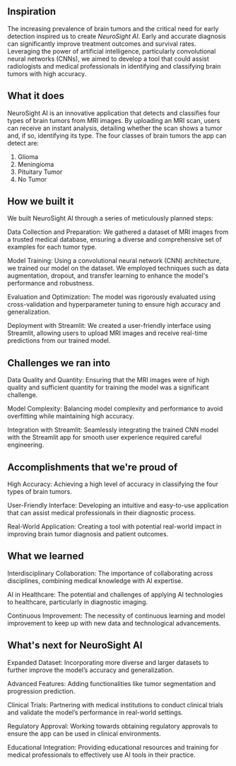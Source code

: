 ## Inspiration

The increasing prevalence of brain tumors and the critical need for early detection inspired us to create _NeuroSight AI_. Early and accurate diagnosis can significantly improve treatment outcomes and survival rates. Leveraging the power of artificial intelligence, particularly convolutional neural networks (CNNs), we aimed to develop a tool that could assist radiologists and medical professionals in identifying and classifying brain tumors with high accuracy.

## What it does

NeuroSight AI is an innovative application that detects and classifies four types of brain tumors from MRI images. By uploading an MRI scan, users can receive an instant analysis, detailing whether the scan shows a tumor and, if so, identifying its type. The four classes of brain tumors the app can detect are:

1. Glioma
2. Meningioma
3. Pituitary Tumor
4. No Tumor

## How we built it

We built NeuroSight AI through a series of meticulously planned steps:

Data Collection and Preparation: We gathered a dataset of MRI images from a trusted medical database, ensuring a diverse and comprehensive set of examples for each tumor type.

Model Training: Using a convolutional neural network (CNN) architecture, we trained our model on the dataset. We employed techniques such as data augmentation, dropout, and transfer learning to enhance the model's performance and robustness.

Evaluation and Optimization: The model was rigorously evaluated using cross-validation and hyperparameter tuning to ensure high accuracy and generalization.

Deployment with Streamlit: We created a user-friendly interface using Streamlit, allowing users to upload MRI images and receive real-time predictions from our trained model.

## Challenges we ran into

Data Quality and Quantity: Ensuring that the MRI images were of high quality and sufficient quantity for training the model was a significant challenge.

Model Complexity: Balancing model complexity and performance to avoid overfitting while maintaining high accuracy.

Integration with Streamlit: Seamlessly integrating the trained CNN model with the Streamlit app for smooth user experience required careful engineering.

## Accomplishments that we're proud of

High Accuracy: Achieving a high level of accuracy in classifying the four types of brain tumors.

User-Friendly Interface: Developing an intuitive and easy-to-use application that can assist medical professionals in their diagnostic process.

Real-World Application: Creating a tool with potential real-world impact in improving brain tumor diagnosis and patient outcomes.

## What we learned

Interdisciplinary Collaboration: The importance of collaborating across disciplines, combining medical knowledge with AI expertise.

AI in Healthcare: The potential and challenges of applying AI technologies to healthcare, particularly in diagnostic imaging.

Continuous Improvement: The necessity of continuous learning and model improvement to keep up with new data and technological advancements.

## What's next for NeuroSight AI

Expanded Dataset: Incorporating more diverse and larger datasets to further improve the model’s accuracy and generalization.

Advanced Features: Adding functionalities like tumor segmentation and progression prediction.

Clinical Trials: Partnering with medical institutions to conduct clinical trials and validate the model’s performance in real-world settings.

Regulatory Approval: Working towards obtaining regulatory approvals to ensure the app can be used in clinical environments.

Educational Integration: Providing educational resources and training for medical professionals to effectively use AI tools in their practice.
